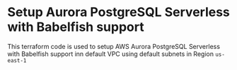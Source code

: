# Setup Aurora PostgreSQL Serverless with Babelfish support
This terraform code is used to setup AWS Aurora PostgreSQL Serverless with Babelfish support inn default VPC using default subnets in Region `us-east-1`

